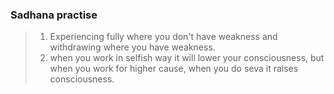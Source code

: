 

### Sadhana practise
> 1) Experiencing fully where you don't have weakness and withdrawing where you have weakness.
> 2) when you work in selfish way it will lower your consciousness, but when you work for higher cause, when you do seva it raises consciousness.
<!--stackedit_data:
eyJoaXN0b3J5IjpbLTEwNjQ3MzYzMThdfQ==
-->
<!--stackedit_data:
eyJoaXN0b3J5IjpbLTIxMzg1NjUxNTBdfQ==
-->